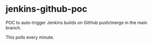 # jenkins-github-poc
POC to auto-trigger Jenkins builds on GitHub push/merge in the main branch. 

This polls every minute.
